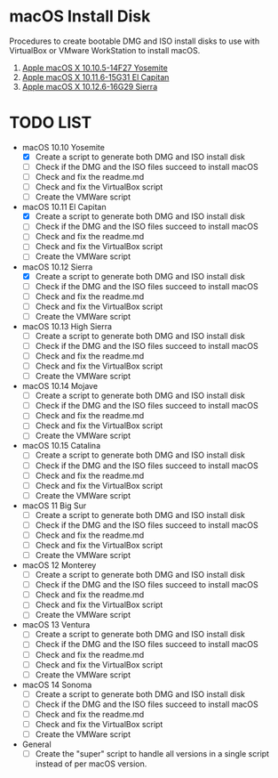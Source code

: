 # macOS Install Disk

Procedures to create bootable DMG and ISO install disks to use with VirtualBox or VMware WorkStation to install macOS.

1.  [Apple macOS X 10.10.5-14F27 Yosemite](./macOS%2010.10%20Yosemite/macOS_X_10.10.5-14F27_Yosemite_README.md)
2.  [Apple macOS X 10.11.6-15G31 El Capitan](./macOS%2010.11%20El%20Capitan/macOS_X_10.11.6-15G31_El_Capitan_README.md)
3.  [Apple macOS X 10.12.6-16G29 Sierra](./macOS%2010.12%20Sierra/macOS_X_10.12.6-16G29_Sierra_README.md)


# TODO LIST

- macOS 10.10 Yosemite
    - [X] Create a script to generate both DMG and ISO install disk
    - [ ] Check if the DMG and the ISO files succeed to install macOS
    - [ ] Check and fix the readme.md
    - [ ] Check and fix the VirtualBox script
    - [ ] Create the VMWare script
- macOS 10.11 El Capitan
    - [X] Create a script to generate both DMG and ISO install disk
    - [ ] Check if the DMG and the ISO files succeed to install macOS
    - [ ] Check and fix the readme.md
    - [ ] Check and fix the VirtualBox script
    - [ ] Create the VMWare script
- macOS 10.12 Sierra
    - [X] Create a script to generate both DMG and ISO install disk
    - [ ] Check if the DMG and the ISO files succeed to install macOS
    - [ ] Check and fix the readme.md
    - [ ] Check and fix the VirtualBox script
    - [ ] Create the VMWare script
- macOS 10.13 High Sierra
    - [ ] Create a script to generate both DMG and ISO install disk
    - [ ] Check if the DMG and the ISO files succeed to install macOS
    - [ ] Check and fix the readme.md
    - [ ] Check and fix the VirtualBox script
    - [ ] Create the VMWare script
- macOS 10.14 Mojave
    - [ ] Create a script to generate both DMG and ISO install disk
    - [ ] Check if the DMG and the ISO files succeed to install macOS
    - [ ] Check and fix the readme.md
    - [ ] Check and fix the VirtualBox script
    - [ ] Create the VMWare script
- macOS 10.15 Catalina
    - [ ] Create a script to generate both DMG and ISO install disk
    - [ ] Check if the DMG and the ISO files succeed to install macOS
    - [ ] Check and fix the readme.md
    - [ ] Check and fix the VirtualBox script
    - [ ] Create the VMWare script
- macOS 11 Big Sur
    - [ ] Create a script to generate both DMG and ISO install disk
    - [ ] Check if the DMG and the ISO files succeed to install macOS
    - [ ] Check and fix the readme.md
    - [ ] Check and fix the VirtualBox script
    - [ ] Create the VMWare script
- macOS 12 Monterey
    - [ ] Create a script to generate both DMG and ISO install disk
    - [ ] Check if the DMG and the ISO files succeed to install macOS
    - [ ] Check and fix the readme.md
    - [ ] Check and fix the VirtualBox script
    - [ ] Create the VMWare script
- macOS 13 Ventura
    - [ ] Create a script to generate both DMG and ISO install disk
    - [ ] Check if the DMG and the ISO files succeed to install macOS
    - [ ] Check and fix the readme.md
    - [ ] Check and fix the VirtualBox script
    - [ ] Create the VMWare script
- macOS 14 Sonoma
    - [ ] Create a script to generate both DMG and ISO install disk
    - [ ] Check if the DMG and the ISO files succeed to install macOS
    - [ ] Check and fix the readme.md
    - [ ] Check and fix the VirtualBox script
    - [ ] Create the VMWare script
- General
    - [ ] Create the "super" script to handle all versions in a single script instead of per macOS version.
